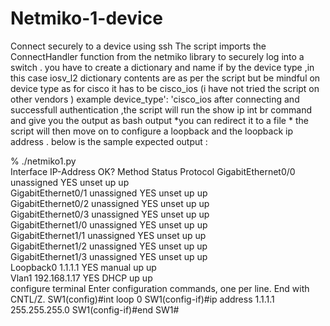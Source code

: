 # Netmiko-1-device
Connect securely to a device using ssh 
The script imports the ConnectHandler function from the netmiko library to securely log into a switch .
you have to create a dictionary and name if by the device type ,in this case 
iosv_l2
dictionary contents are as per the script but be mindful on device type as for cisco it has to be cisco_ios  (i have not tried the script on other vendors )
example device_type': 'cisco_ios
after connecting and successfull authentication ,the script will run the show ip int br command and give you the output as bash output *you can redirect it to a file *
the script will then move on to configure a loopback and the loopback ip address .
below is the sample expected output :

% ./netmiko1.py   
Interface              IP-Address      OK? Method Status                Protocol
GigabitEthernet0/0     unassigned      YES unset  up                    up      
GigabitEthernet0/1     unassigned      YES unset  up                    up      
GigabitEthernet0/2     unassigned      YES unset  up                    up      
GigabitEthernet0/3     unassigned      YES unset  up                    up      
GigabitEthernet1/0     unassigned      YES unset  up                    up      
GigabitEthernet1/1     unassigned      YES unset  up                    up      
GigabitEthernet1/2     unassigned      YES unset  up                    up      
GigabitEthernet1/3     unassigned      YES unset  up                    up      
Loopback0              1.1.1.1         YES manual up                    up      
Vlan1                  192.168.1.17    YES DHCP   up                    up      
configure terminal
Enter configuration commands, one per line.  End with CNTL/Z.
SW1(config)#int loop 0
SW1(config-if)#ip address 1.1.1.1 255.255.255.0
SW1(config-if)#end
SW1#

